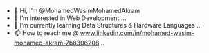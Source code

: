 - 👋 Hi, I’m @MohamedWasimMohamedAkram
- 👀 I’m interested in Web Development ...
- 🌱 I’m currently learning Data Structures & Hardware Languages ...
- 📫 How to reach me @ www.linkedin.com/in/mohamed-wasim-mohamed-akram-7b8306208...

<!---
MohamedWasimMohamedAkram/MohamedWasimMohamedAkram is a ✨ special ✨ repository because its `README.md` (this file) appears on your GitHub profile.
You can click the Preview link to take a look at your changes.
--->
